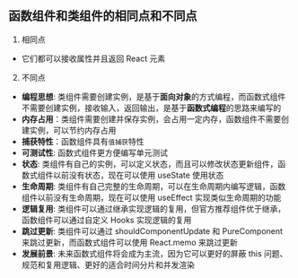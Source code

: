 ## 函数组件和类组件的相同点和不同点

1. 相同点

- 它们都可以接收属性并且返回 React 元素

2. 不同点

- **编程思想**: 类组件需要创建实例，是基于**面向对象**的方式编程，而函数式组件不需要创建实例，接收输入，返回输出，是基于**函数式编程**的思路来编写的
- **内存占用**：类组件需要创建并保存实例，会占用一定内存，函数组件不需要创建实例，可以节约内存占用
- **捕获特性**：函数组件具有`值捕获`特性
- **可测试性**: 函数式组件更方便编写单元测试
- **状态**: 类组件有自己的实例，可以定义状态，而且可以修改状态更新组件，函数式组件以前没有状态，现在可以使用 useState 使用状态
- **生命周期**: 类组件有自己完整的生命周期，可以在生命周期内编写逻辑，函数组件以前没有生命周期，现在可以使用 useEffect 实现类似生命周期的功能
- **逻辑复用**: 类组件可以通过继承实现逻辑的复用，但官方推荐组件优于继承，函数组件可以通过自定义 Hooks 实现逻辑的复用
- **跳过更新**: 类组件可以通过 shouldComponentUpdate 和 PureComponent 来跳过更新，而函数式组件可以使用 React.memo 来跳过更新
- **发展前景**: 未来函数式组件将会成为主流，因为它可以更好的屏蔽 this 问题、规范和复用逻辑、更好的适合时间分片和并发渲染
